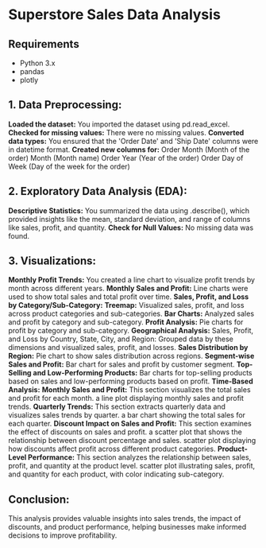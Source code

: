 # Superstore Sales Data Analysis

## Requirements

- Python 3.x
- pandas
- plotly


## 1. Data Preprocessing:
**Loaded the dataset:** You imported the dataset using pd.read_excel.
**Checked for missing values:** There were no missing values.
**Converted data types:** You ensured that the 'Order Date' and 'Ship Date' columns were in datetime format.
**Created new columns for:**
Order Month (Month of the order)
Month (Month name)
Order Year (Year of the order)
Order Day of Week (Day of the week for the order)
## 2. Exploratory Data Analysis (EDA):
**Descriptive Statistics:** You summarized the data using .describe(), which provided insights like the mean, standard deviation, and range of columns like sales, profit, and quantity.
**Check for Null Values:** No missing data was found.
## 3. Visualizations:
**Monthly Profit Trends:** You created a line chart to visualize profit trends by month across different years.
**Monthly Sales and Profit:**
Line charts were used to show total sales and total profit over time.
**Sales, Profit, and Loss by Category/Sub-Category:**
**Treemap:** Visualized sales, profit, and loss across product categories and sub-categories.
**Bar Charts:** Analyzed sales and profit by category and sub-category.
**Profit Analysis:**
Pie charts for profit by category and sub-category.
**Geographical Analysis:**
Sales, Profit, and Loss by Country, State, City, and Region:
Grouped data by these dimensions and visualized sales, profit, and losses.
**Sales Distribution by Region:** Pie chart to show sales distribution across regions.
**Segment-wise Sales and Profit:** Bar chart for sales and profit by customer segment.
**Top-Selling and Low-Performing Products:**
Bar charts for top-selling products based on sales and low-performing products based on profit.
**Time-Based Analysis:**
**Monthly Sales and Profit:** This section visualizes the total sales and profit for each month. a line plot displaying monthly sales and profit trends.
**Quarterly Trends:** This section extracts quarterly data and visualizes sales trends by quarter. a bar chart showing the total sales for each quarter.
**Discount Impact on Sales and Profit:** This section examines the effect of discounts on sales and profit. a scatter plot that shows the relationship between discount percentage and sales. scatter plot displaying how discounts affect profit across different product categories.
**Product-Level Performance:** This section analyzes the relationship between sales, profit, and quantity at the product level. scatter plot illustrating sales, profit, and quantity for each product, with color indicating sub-category.
## Conclusion:
This analysis provides valuable insights into sales trends, the impact of discounts, and product performance, helping businesses make informed decisions to improve profitability.
